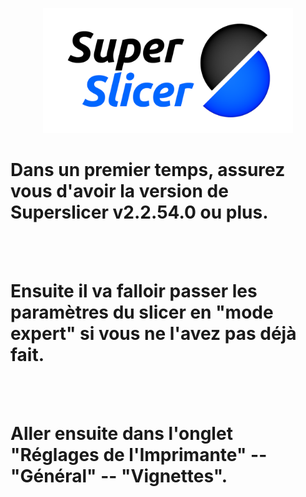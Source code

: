 <p align="center">
  <img width="400" height="200" src="https://github.com/Eloura74/Thumbnails-Mainsail/blob/main/thumbnails3.png">
</p>


# Dans un premier temps, assurez vous d'avoir la version de Superslicer v2.2.54.0 ou plus.
<br>
<br>

# Ensuite il va falloir passer les paramètres du slicer en "mode expert" si vous ne l'avez pas déjà fait.
<br>
<br>

# Aller ensuite dans l'onglet "Réglages de l'Imprimante" -- "Général" -- "Vignettes".
<br>
<br>




